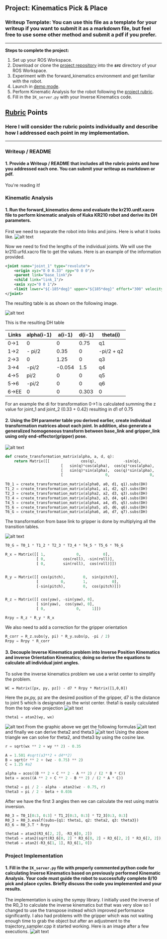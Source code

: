 ## Project: Kinematics Pick & Place
### Writeup Template: You can use this file as a template for your writeup if you want to submit it as a markdown file, but feel free to use some other method and submit a pdf if you prefer.

---


**Steps to complete the project:**  


1. Set up your ROS Workspace.
2. Download or clone the [project repository](https://github.com/udacity/RoboND-Kinematics-Project) into the ***src*** directory of your ROS Workspace.  
3. Experiment with the forward_kinematics environment and get familiar with the robot.
4. Launch in [demo mode](https://classroom.udacity.com/nanodegrees/nd209/parts/7b2fd2d7-e181-401e-977a-6158c77bf816/modules/8855de3f-2897-46c3-a805-628b5ecf045b/lessons/91d017b1-4493-4522-ad52-04a74a01094c/concepts/ae64bb91-e8c4-44c9-adbe-798e8f688193).
5. Perform Kinematic Analysis for the robot following the [project rubric](https://review.udacity.com/#!/rubrics/972/view).
6. Fill in the `IK_server.py` with your Inverse Kinematics code. 


[//]: # (Image References)

[image1]: ./misc_images/dh_drawing.jpg
[image2]: ./misc_images/graphic.jpg
[image3]: ./misc_images/formulas1.jpg
[image4]: ./misc_images/urdf_parameters.jpg
[image5]: ./misc_images/dh-transform-matrix.png
[image6]: ./misc_images/inverse_kinematics1.png
[image7]: ./misc_images/formula2.jpg
[image8]: ./misc_images/gazeebo.png
[image9]: ./misc_images/matrices.png

## [Rubric](https://review.udacity.com/#!/rubrics/972/view) Points
### Here I will consider the rubric points individually and describe how I addressed each point in my implementation.  

---
### Writeup / README

#### 1. Provide a Writeup / README that includes all the rubric points and how you addressed each one.  You can submit your writeup as markdown or pdf.  

You're reading it!

### Kinematic Analysis
#### 1. Run the forward_kinematics demo and evaluate the kr210.urdf.xacro file to perform kinematic analysis of Kuka KR210 robot and derive its DH parameters.

First we need to separate the robot into links and joins. Here is what it looks like.
![alt text][image1]

Now we need to find the lengths of the individual joints. We will use the kr210.urfd.xacro file to get the values. Here is an example of the information provided.  
```xml
<joint name="joint_1" type="revolute">
    <origin xyz="0 0 0.33" rpy="0 0 0"/>
    <parent link="base_link"/>
    <child link="link_1"/>
    <axis xyz="0 0 1"/>
    <limit lower="${-185*deg}" upper="${185*deg}" effort="300" velocity="${123*deg}"/>
</joint>
```
The resulting table is as shown on the following image. 

![alt text][image4]


This is the resulting DH table

Links | alpha(i-1) | a(i-1) | d(i-1) | theta(i)
--- | --- | --- | --- | ---
0->1 | 0 | 0 | 0.75 | q1
1->2 | - pi/2 | 0.35 | 0 | -pi/2 + q2
2->3 | 0 | 1.25 | 0 | q3
3->4 |  -pi/2 | -0.054 | 1.5 | q4
4->5 | pi/2 | 0 | 0 | q5
5->6 | -pi/2 | 0 | 0 | q6
6->EE | 0 | 0 | 0.303 | 0

For an example the di for transformation 0->1 is calculated summing the z value for joint_1 and joint_2 (0.33 + 0.42) resulting in d1 of 0.75

#### 2. Using the DH parameter table you derived earlier, create individual transformation matrices about each joint. In addition, also generate a generalized homogeneous transform between base_link and gripper_link using only end-effector(gripper) pose.
![alt text][image5]
```python
def create_transformation_matrix(alpha, a, d, q):
    return Matrix([[              cos(q),            -sin(q),              0,                a],
                         [   sin(q)*cos(alpha),  cos(q)*cos(alpha),    -sin(alpha),    -sin(alpha)*d],
                         [   sin(q)*sin(alpha),  cos(q)*sin(alpha),     cos(alpha),     cos(alpha)*d],
                         [                   0,                  0,              0,                1]])
                         
T0_1 = create_transformation_matrix(alpha0, a0, d1, q1).subs(DH)
T1_2 = create_transformation_matrix(alpha1, a1, d2, q2).subs(DH)
T2_3 = create_transformation_matrix(alpha2, a2, d3, q3).subs(DH)
T3_4 = create_transformation_matrix(alpha3, a3, d4, q4).subs(DH)
T4_5 = create_transformation_matrix(alpha4, a4, d5, q5).subs(DH)
T5_6 = create_transformation_matrix(alpha5, a5, d6, q6).subs(DH)
T6_G = create_transformation_matrix(alpha6, a6, d7, q7).subs(DH)

```
The transformation from base link to gripper is done by multiplying all the transition tables. 

![alt text][image9]
```python
T0_G = T0_1 * T1_2 * T2_3 * T3_4 * T4_5 * T5_6 * T6_G
```

```python
R_x = Matrix([[ 1,              0,          0],
			  [ 0,        cos(roll), -sin(roll)],
			  [ 0,        sin(roll),  cos(roll)]])


R_y = Matrix([[ cos(pitch),        0,  sin(pitch)],
			  [          0,        1,           0],
			  [-sin(pitch),        0,  cos(pitch)]])


R_z = Matrix([[ cos(yaw), -sin(yaw), 0],
			  [ sin(yaw),  cos(yaw), 0],
			  [ 0,              0,     1]])

Rrpy = R_z * R_y * R_x
```
We also need to add a correction for the gripper orientation

```python
R_corr = R_z.subs(y, pi) * R_y.subs(p, -pi / 2)
Rrpy = Rrpy * R_corr
```
#### 3. Decouple Inverse Kinematics problem into Inverse Position Kinematics and inverse Orientation Kinematics; doing so derive the equations to calculate all individual joint angles.

To solve the inverse kinematics problem we use a wrist center to simplify the problem. 
```
WC = Matrix([px, py, pz]) - d7 * Rrpy * Matrix([1,0,0])
```
Here the px,py, pz are the desired position of the gripper, d7 is the distance to joint 5 which is designated as the wrist center. 
theta1 is easily calculated from the top view projection
![alt text][image6]
```python
theta1 = atan2(wy, wx)
```
![alt text][image2]
From the graphic above we get the following formulas
![alt text][image3]
and finally we can derive theta2 and theta3
![alt text][image7]
Using the above triangle we can solve for theta2, and theta3 by using the cosine law. 
```python
r = sqrt(wx ** 2 + wy ** 2) - 0.35

A = 1.501 #sqrt(a3**2 + d4**2)
B = sqrt(r ** 2 + (wz - 0.75) ** 2)
C = 1.25 #a2

alpha = acos((B ** 2 + C ** 2 - A ** 2) / (2 * B * C))
beta = acos((A ** 2 + C ** 2 - B ** 2) / (2 * A * C))

theta2 = pi / 2 - alpha - atan2(wz - 0.75, r)
theta3 = pi / 2 - beta + 0.036 
```
After we have the first 3 angles then we can calculate the rest using matrix inversion. 
```python
R0_3 = T0_1[0:3, 0:3] * T1_2[0:3, 0:3] * T2_3[0:3, 0:3]
R0_3 = R0_3.evalf(subs={q1: theta1, q2: theta2, q3: theta3})
R3_6 = R0_3.T * Rrpy

theta4 = atan2(R3_6[2, 2], -R3_6[0, 2])
theta5 = atan2(sqrt(R3_6[0, 2] * R3_6[0, 2] + R3_6[2, 2] * R3_6[2, 2]), R3_6[1, 2])
theta6 = atan2(-R3_6[1, 1], R3_6[1, 0])
```
### Project Implementation

#### 1. Fill in the `IK_server.py` file with properly commented python code for calculating Inverse Kinematics based on previously performed Kinematic Analysis. Your code must guide the robot to successfully complete 8/10 pick and place cycles. Briefly discuss the code you implemented and your results. 

The implementation is using the sympy library. I initially used the inverse of the R0_3 to calculate the inverse kinematics 
but that was very slow so I changed to use the transpose instead which improved performance significantly. I also had problems with the gripper 
which was not waiting enough time to grab the object but after an adjustment to the trajectory_sampler.cpp it started working. 
Here is an image after a few executions.
![alt text][image8]





